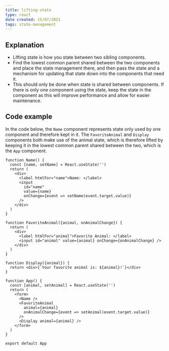 ```yaml
---
title: lifting-state
type: react
date created: 15/07/2021
tags: state-management
---
```

## Explanation
- Lifting state is how you state between two sibling components. 
- Find the lowest common parent shared between the two components and place the state management there, and then pass the state and a mechanism for updating that state down into the components that need it.
- This should only be done when state is shared between components. If there is only one component using the state, keep the state in the component as this will improve performance and allow for easier maintenance.
## Code example

In the code below, the `Name` component represents state only used by one component and therefore kept in it. The `FavoriteAnimal` and `Display` components both make use of the animal state, which is therefore lifted by keeping it in the lowest common parent shared between the two, which is the `App` component. 
```
function Name() {
  const [name, setName] = React.useState('')
  return (
    <div>
      <label htmlFor="name">Name: </label>
      <input
        id="name"
        value={name}
        onChange={event => setName(event.target.value)}
      />
    </div>
  )
}

function FavoriteAnimal({animal, onAnimalChange}) {
  return (
    <div>
      <label htmlFor="animal">Favorite Animal: </label>
      <input id="animal" value={animal} onChange={onAnimalChange} />
    </div>
  )
}

function Display({animal}) {
  return <div>{`Your favorite animal is: ${animal}!`}</div>
}

function App() {
  const [animal, setAnimal] = React.useState('')
  return (
    <form>
      <Name />
      <FavoriteAnimal
        animal={animal}
        onAnimalChange={event => setAnimal(event.target.value)}
      />
      <Display animal={animal} />
    </form>
  )
}

export default App

```